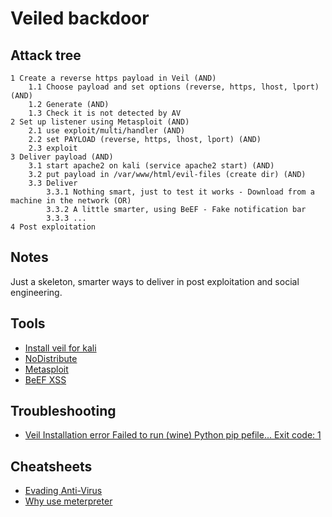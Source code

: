 # Veiled backdoor

## Attack tree

```text
1 Create a reverse https payload in Veil (AND)
    1.1 Choose payload and set options (reverse, https, lhost, lport) (AND)
    1.2 Generate (AND)
    1.3 Check it is not detected by AV
2 Set up listener using Metasploit (AND)
    2.1 use exploit/multi/handler (AND)
    2.2 set PAYLOAD (reverse, https, lhost, lport) (AND)
    2.3 exploit
3 Deliver payload (AND)
    3.1 start apache2 on kali (service apache2 start) (AND)
    3.2 put payload in /var/www/html/evil-files (create dir) (AND)
    3.3 Deliver
        3.3.1 Nothing smart, just to test it works - Download from a machine in the network (OR)
        3.3.2 A little smarter, using BeEF - Fake notification bar
        3.3.3 ...
4 Post exploitation
```

## Notes

Just a skeleton, smarter ways to deliver in post exploitation and social engineering.

## Tools

* [Install veil for kali](https://github.com/Veil-Framework/Veil/)
* [NoDistribute](https://nodistribute.com/)
* [Metasploit](https://www.kali.org/docs/tools/starting-metasploit-framework-in-kali/)
* [BeEF XSS](https://www.kali.org/tools/beef-xss/)

## Troubleshooting

* [Veil Installation error Failed to run (wine) Python pip pefile... Exit code: 1](../trouble/Veil.md)

## Cheatsheets

* [Evading Anti-Virus](cheatsheets:docs/payloads/evading-av)
* [Why use meterpreter](https://www.offensive-security.com/metasploit-unleashed/about-meterpreter/#Meterpreter_Design_Goals)